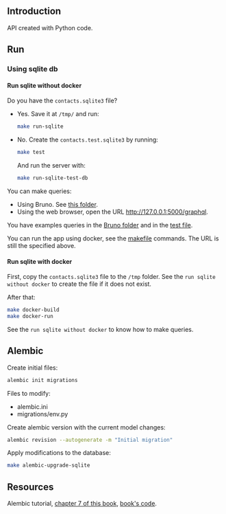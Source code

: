 ## Introduction

API created with Python code.

## Run

### Using sqlite db

#### Run sqlite without docker

Do you have the `contacts.sqlite3` file?

- Yes. Save it at `/tmp/` and run:

    ```bash
    make run-sqlite
    ```

- No. Create the `contacts.test.sqlite3` by running:

    ```bash
    make test
    ```

    And run the server with:

    ```bash
    make run-sqlite-test-db
    ```

You can make queries:

- Using Bruno. See [this folder](bruno/).
- Using the web browser, open the URL <http://127.0.0.1:5000/graphql>.

You have examples queries in the [Bruno folder](bruno/) and in the [test file](tests/unit/test_gql_schema.py).

You can run the app using docker, see the [makefile](makefile) commands. The URL is still the specified above.

#### Run sqlite with docker

First, copy the `contacts.sqlite3` file to the `/tmp` folder. See the `run sqlite without docker` to create the file if it does not exist.

After that:

```bash
make docker-build
make docker-run
```

See the `run sqlite without docker` to know how to make queries.

## Alembic

Create initial files:

```bash
alembic init migrations
```

Files to modify:

- alembic.ini
- migrations/env.py

Create alembic version with the current model changes:

```bash
alembic revision --autogenerate -m "Initial migration"
```

Apply modifications to the database:

```bash
make alembic-upgrade-sqlite
```

## Resources

Alembic tutorial, [chapter 7 of this book](https://www.manning.com/books/microservice-apis), [book's code](https://github.com/abunuwas/microservice-apis/tree/master).

